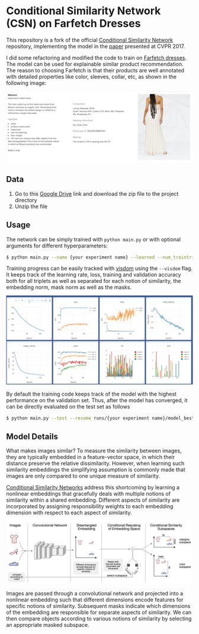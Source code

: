 # Conditional Similarity Network (CSN) on Farfetch Dresses 

This repository is a fork of the official [Conditional Similarity Network](https://github.com/andreasveit/conditional-similarity-networks) repository, 
implementing the model in the [paper](https://arxiv.org/abs/1603.07810) presented at CVPR 2017. 

I did some refactoring and modified the code to train on [Farfetch dresses](https://www.farfetch.com/hk/shopping/women/dresses-1/items.aspx).
The model can be used for explainable similar product recommendation. The reason to choosing Farfetch is that their 
products are well annotated with detailed properties like color, sleeves, collar, etc, as shown in the following image:

![](assets/farfetch_website.png)


## Data
1. Go to this [Google Drive](https://drive.google.com/file/d/1SYQrE3oX3_OtgMOWv9EikXva9h7OMaPn/view?usp=sharing) link and download the zip file to the project directory
2. Unzip the file

## Usage
The network can be simply trained with `python main.py` or with optional arguments for different hyperparameters:
```sh
$ python main.py --name {your experiment name} --learned --num_traintriplets 200000
```

Training progress can be easily tracked with [visdom](https://github.com/facebookresearch/visdom) using the `--visdom` flag. It keeps track of the learning rate, loss, training and validation accuracy both for all triplets as well as separated for each notion of similarity, the embedding norm, mask norm as well as the masks.

![](assets/visdom.png)

By default the training code keeps track of the model with the highest performance on the validation set. Thus, after the model has converged, it can be directly evaluated on the test set as follows
```sh
$ python main.py --test --resume runs/{your experiment name}/model_best.pth.tar
```


## Model Details
What makes images similar? To measure the similarity between images, they are typically embedded in a feature-vector space, in which their distance preserve the relative dissimilarity. However, when learning such similarity embeddings the simplifying assumption is commonly made that images are only compared to one unique measure of similarity.

[Conditional Similarity Networks](https://arxiv.org/abs/1603.07810) address this shortcoming by learning a nonlinear embeddings that gracefully deals with multiple notions of similarity within a shared embedding. Different aspects of similarity are incorporated by assigning responsibility weights to each embedding dimension with respect to each aspect of similarity.

![](assets/csn_overview.png)

Images are passed through a convolutional network and projected into a nonlinear embedding such that different dimensions encode features for specific notions of similarity. Subsequent masks indicate which dimensions of the embedding are responsible for separate aspects of similarity. We can then compare objects according to various notions of similarity by selecting an appropriate masked subspace.
